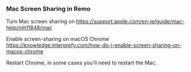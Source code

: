 ### Mac Screen Sharing in Remo

Turn Mac screen sharing on
https://support.apple.com/en-ie/guide/mac-help/mh11848/mac

Enable screen-sharing on macOS Chrome
https://knowledge.interprefy.com/how-do-i-enable-screen-sharing-on-macos-chrome

Restart Chrome, in some cases you'll need to restart the Mac.
